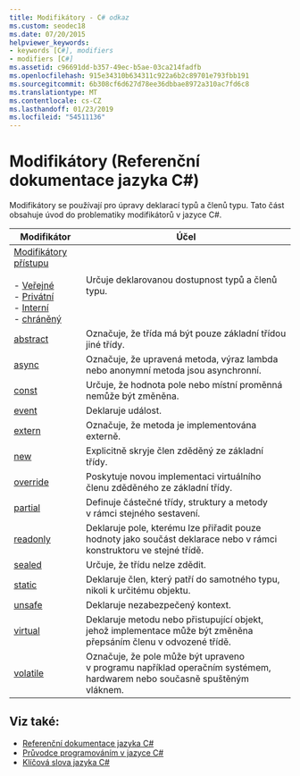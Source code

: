 ```yaml
---
title: Modifikátory - C# odkaz
ms.custom: seodec18
ms.date: 07/20/2015
helpviewer_keywords:
- keywords [C#], modifiers
- modifiers [C#]
ms.assetid: c96691dd-b357-49ec-b5ae-03ca214fadfb
ms.openlocfilehash: 915e34310b634311c922a6b2c89701e793fbb191
ms.sourcegitcommit: 6b308cf6d627d78ee36dbbae8972a310ac7fd6c8
ms.translationtype: MT
ms.contentlocale: cs-CZ
ms.lasthandoff: 01/23/2019
ms.locfileid: "54511136"
---
```

# <a name="modifiers-c-reference"></a>Modifikátory (Referenční dokumentace jazyka C#)
Modifikátory se používají pro úpravy deklarací typů a členů typu. Tato část obsahuje úvod do problematiky modifikátorů v jazyce C#.  
  
|Modifikátor|Účel|  
|--------------|-------------|  
|[Modifikátory přístupu](../../../csharp/language-reference/keywords/access-modifiers.md)<br /><br /> -   [Veřejné](../../../csharp/language-reference/keywords/public.md)<br />-   [Privátní](../../../csharp/language-reference/keywords/private.md)<br />-   [Interní](../../../csharp/language-reference/keywords/internal.md)<br />-   [chráněný](../../../csharp/language-reference/keywords/protected.md)|Určuje deklarovanou dostupnost typů a členů typu.|  
|[abstract](../../../csharp/language-reference/keywords/abstract.md)|Označuje, že třída má být pouze základní třídou jiné třídy.|  
|[async](../../../csharp/language-reference/keywords/async.md)|Označuje, že upravená metoda, výraz lambda nebo anonymní metoda jsou asynchronní.|  
|[const](../../../csharp/language-reference/keywords/const.md)|Určuje, že hodnota pole nebo místní proměnná nemůže být změněna.|  
|[event](../../../csharp/language-reference/keywords/event.md)|Deklaruje událost.|  
|[extern](../../../csharp/language-reference/keywords/extern.md)|Označuje, že metoda je implementována externě.|  
|[new](../../../csharp/language-reference/keywords/new.md)|Explicitně skryje člen zděděný ze základní třídy.|  
|[override](../../../csharp/language-reference/keywords/override.md)|Poskytuje novou implementaci virtuálního členu zděděného ze základní třídy.|  
|[partial](../../../csharp/language-reference/keywords/partial-type.md)|Definuje částečné třídy, struktury a metody v rámci stejného sestavení.|  
|[readonly](../../../csharp/language-reference/keywords/readonly.md)|Deklaruje pole, kterému lze přiřadit pouze hodnoty jako součást deklarace nebo v rámci konstruktoru ve stejné třídě.|  
|[sealed](../../../csharp/language-reference/keywords/sealed.md)|Určuje, že třídu nelze zdědit.|  
|[static](../../../csharp/language-reference/keywords/static.md)|Deklaruje člen, který patří do samotného typu, nikoli k určitému objektu.|  
|[unsafe](../../../csharp/language-reference/keywords/unsafe.md)|Deklaruje nezabezpečený kontext.|  
|[virtual](../../../csharp/language-reference/keywords/virtual.md)|Deklaruje metodu nebo přistupující objekt, jehož implementace může být změněna přepsáním členu v odvozené třídě.|  
|[volatile](../../../csharp/language-reference/keywords/volatile.md)|Označuje, že pole může být upraveno v programu například operačním systémem, hardwarem nebo současně spuštěným vláknem.|  
  
## <a name="see-also"></a>Viz také:

- [Referenční dokumentace jazyka C#](../../../csharp/language-reference/index.md)
- [Průvodce programováním v jazyce C#](../../../csharp/programming-guide/index.md)
- [Klíčová slova jazyka C#](../../../csharp/language-reference/keywords/index.md)
